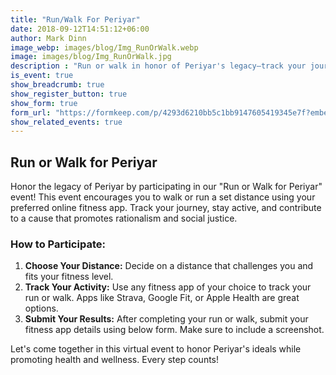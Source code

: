 ```yaml
---
title: "Run/Walk For Periyar"
date: 2018-09-12T14:51:12+06:00
author: Mark Dinn
image_webp: images/blog/Img_RunOrWalk.webp
image: images/blog/Img_RunOrWalk.jpg
description : "Run or walk in honor of Periyar's legacy—track your journey using fitness app!"
is_event: true
show_breadcrumb: true
show_register_button: true
show_form: true
form_url: "https://formkeep.com/p/4293d6210bb5c1bb9147605419345e7f?embedded=1"
show_related_events: true
---
```


## Run or Walk for Periyar

Honor the legacy of Periyar by participating in our "Run or Walk for Periyar" event! This event encourages you to walk or run a set distance using your preferred online fitness app. Track your journey, stay active, and contribute to a cause that promotes rationalism and social justice.

### How to Participate:

1. **Choose Your Distance:** Decide on a distance that challenges you and fits your fitness level.
2. **Track Your Activity:** Use any fitness app of your choice to track your run or walk. Apps like Strava, Google Fit, or Apple Health are great options.
3. **Submit Your Results:** After completing your run or walk, submit your fitness app details using below form. Make sure to include a screenshot.

Let's come together in this virtual event to honor Periyar's ideals while promoting health and wellness. Every step counts!
